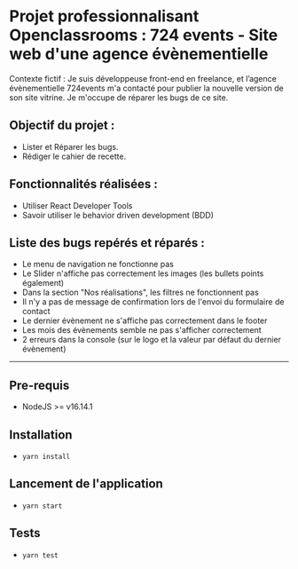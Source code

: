# Projet professionnalisant Openclassrooms : 724 events - Site web d'une agence évènementielle

Contexte fictif : Je suis développeuse front-end en freelance, et l’agence évènementielle 724events m'a contacté pour publier la nouvelle version de son site vitrine.  Je m'occupe de réparer les bugs de ce site.

## Objectif du projet :
- Lister et Réparer les bugs.
- Rédiger le cahier de recette.

## Fonctionnalités réalisées :
- Utiliser React Developer Tools
- Savoir utiliser le behavior driven development (BDD)

## Liste des bugs repérés et réparés : 
- Le menu de navigation ne fonctionne pas
- Le Slider n'affiche pas correctement les images (les bullets points également)
- Dans la section "Nos réalisations", les filtres ne fonctionnent pas
- Il n'y a pas de message de confirmation lors de l'envoi du formulaire de contact
- Le dernier évènement ne s'affiche pas correctement dans le footer
- Les mois des évènements semble ne pas s'afficher correctement
- 2 erreurs dans la console (sur le logo et la valeur par défaut du dernier évènement)


---
## Pre-requis
- NodeJS  >= v16.14.1

## Installation
- `yarn install`

## Lancement de l'application
- `yarn start`

## Tests
- `yarn test`

